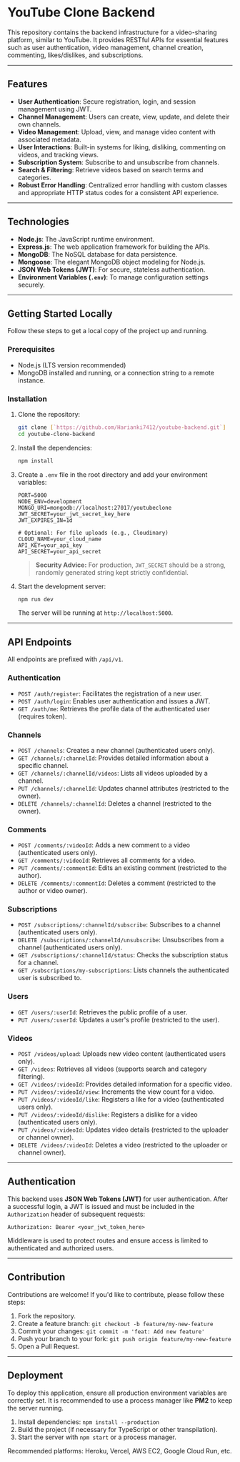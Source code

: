# YouTube Clone Backend

This repository contains the backend infrastructure for a video-sharing platform, similar to YouTube. It provides RESTful APIs for essential features such as user authentication, video management, channel creation, commenting, likes/dislikes, and subscriptions.

---

## Features

* **User Authentication**: Secure registration, login, and session management using JWT.
* **Channel Management**: Users can create, view, update, and delete their own channels.
* **Video Management**: Upload, view, and manage video content with associated metadata.
* **User Interactions**: Built-in systems for liking, disliking, commenting on videos, and tracking views.
* **Subscription System**: Subscribe to and unsubscribe from channels.
* **Search & Filtering**: Retrieve videos based on search terms and categories.
* **Robust Error Handling**: Centralized error handling with custom classes and appropriate HTTP status codes for a consistent API experience.

--- 

## Technologies

* **Node.js**: The JavaScript runtime environment.
* **Express.js**: The web application framework for building the APIs.
* **MongoDB**: The NoSQL database for data persistence.
* **Mongoose**: The elegant MongoDB object modeling for Node.js.
* **JSON Web Tokens (JWT)**: For secure, stateless authentication.
* **Environment Variables (`.env`)**: To manage configuration settings securely.

---

## Getting Started Locally

Follow these steps to get a local copy of the project up and running.

### Prerequisites

* Node.js (LTS version recommended)
* MongoDB installed and running, or a connection string to a remote instance.

### Installation

1.  Clone the repository:
    ```bash
    git clone [`https://github.com/Harianki7412/youtube-backend.git`]
    cd youtube-clone-backend
    ```

2.  Install the dependencies:
    ```bash
    npm install
    ```

3.  Create a `.env` file in the root directory and add your environment variables:
    ```env
    PORT=5000
    NODE_ENV=development
    MONGO_URI=mongodb://localhost:27017/youtubeclone
    JWT_SECRET=your_jwt_secret_key_here
    JWT_EXPIRES_IN=1d

    # Optional: For file uploads (e.g., Cloudinary)
    CLOUD_NAME=your_cloud_name
    API_KEY=your_api_key
    API_SECRET=your_api_secret
    ```
    > **Security Advice:** For production, `JWT_SECRET` should be a strong, randomly generated string kept strictly confidential.

4.  Start the development server:
    ```bash
    npm run dev
    ```
    The server will be running at `http://localhost:5000`.

---

## API Endpoints

All endpoints are prefixed with `/api/v1`.

### Authentication

* `POST /auth/register`: Facilitates the registration of a new user.
* `POST /auth/login`: Enables user authentication and issues a JWT.
* `GET /auth/me`: Retrieves the profile data of the authenticated user (requires token).

### Channels

* `POST /channels`: Creates a new channel (authenticated users only).
* `GET /channels/:channelId`: Provides detailed information about a specific channel.
* `GET /channels/:channelId/videos`: Lists all videos uploaded by a channel.
* `PUT /channels/:channelId`: Updates channel attributes (restricted to the owner).
* `DELETE /channels/:channelId`: Deletes a channel (restricted to the owner).

### Comments

* `POST /comments/:videoId`: Adds a new comment to a video (authenticated users only).
* `GET /comments/:videoId`: Retrieves all comments for a video.
* `PUT /comments/:commentId`: Edits an existing comment (restricted to the author).
* `DELETE /comments/:commentId`: Deletes a comment (restricted to the author or video owner).

### Subscriptions

* `POST /subscriptions/:channelId/subscribe`: Subscribes to a channel (authenticated users only).
* `DELETE /subscriptions/:channelId/unsubscribe`: Unsubscribes from a channel (authenticated users only).
* `GET /subscriptions/:channelId/status`: Checks the subscription status for a channel.
* `GET /subscriptions/my-subscriptions`: Lists channels the authenticated user is subscribed to.

### Users

* `GET /users/:userId`: Retrieves the public profile of a user.
* `PUT /users/:userId`: Updates a user's profile (restricted to the user).

### Videos

* `POST /videos/upload`: Uploads new video content (authenticated users only).
* `GET /videos`: Retrieves all videos (supports search and category filtering).
* `GET /videos/:videoId`: Provides detailed information for a specific video.
* `PUT /videos/:videoId/view`: Increments the view count for a video.
* `PUT /videos/:videoId/like`: Registers a like for a video (authenticated users only).
* `PUT /videos/:videoId/dislike`: Registers a dislike for a video (authenticated users only).
* `PUT /videos/:videoId`: Updates video details (restricted to the uploader or channel owner).
* `DELETE /videos/:videoId`: Deletes a video (restricted to the uploader or channel owner).

---

## Authentication

This backend uses **JSON Web Tokens (JWT)** for user authentication. After a successful login, a JWT is issued and must be included in the `Authorization` header of subsequent requests:

`Authorization: Bearer <your_jwt_token_here>`

Middleware is used to protect routes and ensure access is limited to authenticated and authorized users.

---

## Contribution

Contributions are welcome! If you'd like to contribute, please follow these steps:

1.  Fork the repository.
2.  Create a feature branch: `git checkout -b feature/my-new-feature`
3.  Commit your changes: `git commit -m 'feat: Add new feature'`
4.  Push your branch to your fork: `git push origin feature/my-new-feature`
5.  Open a Pull Request.

---

## Deployment

To deploy this application, ensure all production environment variables are correctly set. It is recommended to use a process manager like **PM2** to keep the server running.

1.  Install dependencies: `npm install --production`
2.  Build the project (if necessary for TypeScript or other transpilation).
3.  Start the server with `npm start` or a process manager.

Recommended platforms: Heroku, Vercel, AWS EC2, Google Cloud Run, etc.